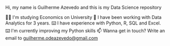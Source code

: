 
Hi, my name is Guilherme Azevedo and this is my Data Science repository


🙋‍♂️ I'm studying Economics on University
🎲 I have been working with Data Analytics for 3 years.
⌨️ I have experience with Python, R, SQL and Excel.
⌨️ I'm currently improving my Python skills
📫 Wanna get in touch? Write an email to guilherme.odeazevedo@gmail.com
